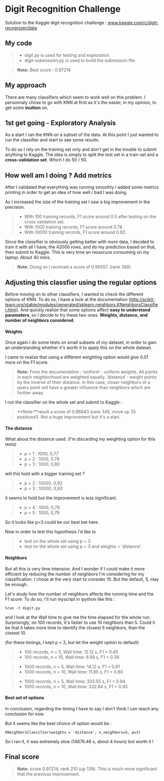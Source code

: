 # Digit Recognition Challenge

Solution to the Kaggle digit recognition challenge : www.kaggle.com/c/digit-recognizer/data

My code
-------

> - digit.py is used for testing and exploration.
> - digit-submission.py is used to build the submission file.

> **Note:** Best score : 0.97214

My approach
-----------

There are many classifiers which seem to work well on this problem. I personnaly chose to go with KNN at first as it's the easier, in my opinion, to get some **inuition** on.

1st get going - Exploratory Analysis
------------------------------------

As a start I ran the KNN on a subset of the data. At this point I just wanted to run the classifier and start to see some results. 


To do so I rely on the training set only and don't get in the trouble to submit anything to Kaggle. The idea is simply to split the test set in a train set and a **cross-validation set**. Which I do 50 / 50.

How well am I doing ? Add metrics
----------------------------------

After I validated that everything was running smoothly I added some metrics printing in order to get an idea of how well / bad I was doing.


As I increased the size of the training set I saw a big improvement in the precision.


> - With 100 training records, F1 score around 0.5 after testing on the cross validation set.
> - With 1000 training records, F1 score around 0.78.
> - With 10000 training records, F1 score around 0.92.


Since the classifier is obviously getting better with more data, I decided to train it with all I have, the 42000 rows, and do my prediction based on that, then submit to Kaggle. This is very time an ressoruce consuming on my laptop. About 40 mins. 

> **Note:**
Doing so I received a score of 0.96557. (rank 388)

Adjusting this classfier using the regular options
---------------------------------------------------

Before moving on to other classifiers, I wanted to check the different options of KNN. To do so, I have a look at the documentation (http://scikit-learn.org/stable/modules/generated/sklearn.neighbors.KNeighborsClassifier.html). And quickly realize that some options affect **easy to understand parameters**, so I decide to try these two ones. **Weights, distance, and number of neighbors considered**.

#### Weights

Once again I do some tests on small subsets of my dataset, in order to gain an understanding whether it's worth it to apply this on the whole dataset.

I came to realize that using a different weighting option would give 0.01 more on the F1 score.

> **Note:** From the documentation :
‘uniform’ : uniform weights. All points in each neighborhood are weighted equally.
‘distance’ : weight points by the inverse of their distance. in this case, closer neighbors of a query point will have a greater influence than neighbors which are further away.


I run the classifier on the whole set and submit to Kaggle : 

> **Note:**result a score of 0.96643 (rank 345, move up 35 positions!). Not a huge improvement but it's a start.

#### The distance 

What about the distance used. (I'm discarding my weighting option for this tests)

> - p = 1 : 1000, 0.77
> - p = 2 : 1000, 0.78
> - p = 3 : 1000, 0,80

will this hold with a bigger training set ?

> - p = 2 : 10000, 0,92
> - p = 3 : 10000, 0,93

it seems to hold but the improvement is less significant.

> - p = 4 : 1000, 0,79
> - p = 5 : 1000, 0,79

So it looks like p=3 could be our best bet here.

Now in order to test this hypothesis I'd like to 

> - test on the whole set using p = 3
> - test on the whole set using p = 3 and weights = 'distance'.

#### Neighbors

But all this is very time intensive. And I wonder if I could make it more efficient by reducing the number of neighbors I'm considering for my classification. I chose at the very start to consider 10. But the default, 5, may be enough.

Let's study how the number of neighbors affects the running time and the F1 score. To do so, I'll run myscript in ipython like this :
```
%run -t digit.py
```
and I look at the Wall time to give me the time elapsed for the whole run. Surprisingly, on 100 records, it's faster to use 10 neighbors than 5. Could it be that it takes more time to identify the closest 5 neighbors, than the closest 10.

(for these timings, I kept p = 3, but let the weight option to default)

> - 100 records, n = 5, Wall time:      12.12 s, F1 = 0.45
> - 100 records, n = 10, Wall time:       6.58 s, F1 = 0.36

> - 1000 records, n = 5, Wall time:      14.12 s, F1 = 0.81
> - 1000 records, n = 10, Wall time:       11.85 s, F1 = 0.80

> - 1000 records, n = 5, Wall time:      333.55 s, F1 = 0.94
> - 1000 records, n = 10, Wall time:       332.84 s, F1 = 0.93

#### Best set of options

In conclusion, regarding the timing I have to say I don't think I can reach any conclusion for now.

But it seems like the best choice of option would be :
```
KNeighborsClassifier(weights = 'distance', n_neighbors=5, p=3)
```

So I ran it, it was extremely slow (14876.46 s, about 4 hours) but worth it !

Final score
-----------

> **Note:**
score 0.97214, rank 210 (up 139). This is much more significant that the previous improvement.

